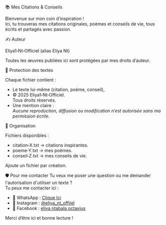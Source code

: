 📚 Mes Citations & Conseils

Bienvenue sur mon coin d’inspiration !  
Ici, tu trouveras mes citations originales, poèmes et conseils de vie, tous écrits et partagés avec passion.

✍️ Auteur

Eliya1‑Nt‑Officiel (alias Eliya Nt)

Toutes les œuvres publiées ici sont protégées par mes droits d’auteur.

🔐 Protection des textes

Chaque fichier contient :
- Le texte lui-même (citation, poème, conseil),
- © 2025 Eliya1‑Nt‑Officiel.  
  Tous droits réservés.
- Une mention claire :  
  *Aucune reproduction, diffusion ou modification n’est autorisée sans ma permission écrite.*

📂 Organisation

Fichiers disponibles :
- citation‑X.txt → citations inspirantes.
- poeme‑Y.txt → mes poèmes.
- conseil‑Z.txt → mes conseils de vie.

Ajoute un fichier par création.

🛡️ Pour me contacter
Tu veux me poser une question ou me demander l'autorisation d'utiliser un texte ?  
Tu peux me contacter ici :
- 📱 WhatsApp : [Clique Ici](https://wa.me/+243995318754)
- 📸 Instagram : [@eliya_nt_offiiel]( https://instagram.com/eliya_nt_officiel)
- 📘 Facebook : [eliya ntabala octavius]( https://www.facebook.com/eliya.ntabala.octavius3)


Merci d’être ici et bonne lecture !
